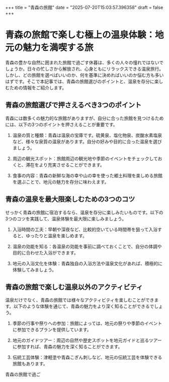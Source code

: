 +++
title = "青森の旅館"
date = "2025-07-20T15:03:57.396358"
draft = false
+++

# 青森の旅館で楽しむ極上の温泉体験：地元の魅力を満喫する旅

青森の豊かな自然に囲まれた旅館で過ごす休暮は、多くの人々の憧れではないでしょうか。日々の忙しさから解放され、心身ともにリラックスできる温泉旅行。しかし、どの旅館を選べばいいのか、何を基準に決めればいいのか悩む方も多いはずです。そこで本記事では、青森の旅館選びのポイントと、温泉を存分に楽しむための情報をご紹介します。

## 青森の旅館選びで押さえるべき3つのポイント

青森には数多くの魅力的な旅館がありますが、自分に合った旅館を見つけるためには、以下の3つのポイントを押さえることが重要です。

1. 温泉の質と種類：青森は温泉の宝庫です。硫黄泉、塩化物泉、炭酸水素塩泉など、様々な泉質の温泉があります。自分の好みや目的に合った温泉を選びましょう。

2. 周辺の観光スポット：旅館周辺の観光地や季節のイベントをチェックしておくと、滞在をより充実させることができます。

3. 食事の内容：青森の新鮮な海の幸や山の幸を使った郷土料理を楽しめる旅館を選ぶことで、地元の魅力を存分に味わえます。

## 青森の温泉を最大限楽しむための3つのコツ

せっかく青森の旅館に宿泊するなら、温泉を存分に楽しみたいものです。以下の3つのコツを実践して、温泉体験を最大限に楽しみましょう。

1. 入浴時間の工夫：早朝や深夜など、比較的空いている時間帯を狙って入浴すると、ゆったりと温泉を楽しめます。

2. 温泉の効能を知る：各温泉の効能を事前に調べておくことで、自分の体調や目的に合わせた入浴ができます。

3. 地元の入浴文化を体験：青森独自の入浴方法や温泉文化があれば、積極的に体験してみましょう。

## 青森の旅館で楽しむ温泉以外のアクティビティ

温泉だけでなく、青森の旅館では様々なアクティビティを楽しむことができます。以下のような体験を通じて、青森の魅力をより深く知ることができるでしょう。

1. 季節の行事や祭りへの参加：旅館によっては、地元の祭りや季節のイベントに参加できるプランを提供しています。

2. 地元のガイドツアー：周辺の自然や歴史スポットを地元ガイドと巡るツアーに参加すれば、青森の魅力を深く知ることができます。

3. 伝統工芸体験：津軽塗や青森こぎん刺しなど、地元の伝統工芸を体験できる旅館もあります。

青森の旅館で過ご
